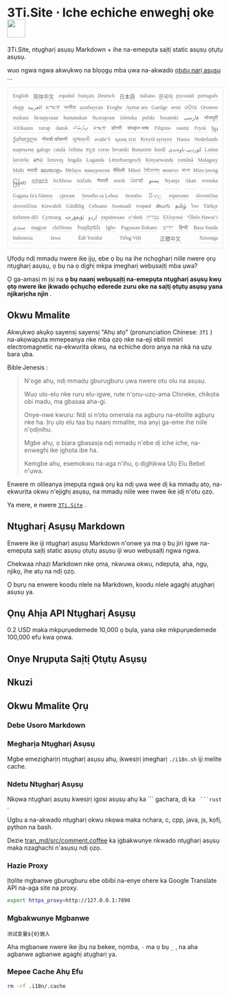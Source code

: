 <h1 style="justify-content:space-between">3Ti.Site ⋅ Iche echiche enweghị oke<img src="//i-01.eu.org/3Ti/logo.svg" style="user-select:none;margin-top:-1px;width:42px"></h1>

3Ti.Site, ntụgharị asụsụ Markdown + ihe na-emepụta saịtị static asụsụ ọtụtụ asụsụ.

wuo ngwa ngwa akwụkwọ na blọọgụ mba ụwa na-akwado [ọtụtụ narị asụsụ](https://github.com/i18n-site/node/blob/main/lang/src/index.js) ...

<pre class="langli" style="display:flex;flex-wrap:wrap;background:transparent;border:1px solid #eee;font-size:12px;box-shadow:0 0 3px inset #eee;padding:12px 5px 4px 12px;justify-content:space-between;"><style>pre.langli i{font-weight:300;font-family:s;margin-right:7px;margin-bottom:8px;font-style:normal;color:#666;border-bottom:1px dashed #ccc;}</style><i>English</i><i> 简体中文 </i><i>español</i><i>français</i><i>Deutsch</i><i> 日本語 </i><i>italiano</i><i>한국어</i><i>русский</i><i>português</i><i>shqip</i><i>‫العربية‬</i><i>አማርኛ</i><i>অসমীয়া</i><i>azərbaycan</i><i>Eʋegbe</i><i>Aymar aru</i><i>Gaeilge</i><i>eesti</i><i>ଓଡ଼ିଆ</i><i>Oromoo</i><i>euskara</i><i>беларуская</i><i>bamanakan</i><i>български</i><i>íslenska</i><i>polski</i><i>bosanski</i><i>‫فارسی‬</i><i>भोजपुरी</i><i>Afrikaans</i><i>татар</i><i>dansk</i><i>‫ދިވެހިބަސް‬</i><i>ትግርኛ</i><i>डोगरी</i><i>संस्कृत भाषा</i><i>Filipino</i><i>suomi</i><i>Frysk</i><i>ខ្មែរ</i><i>ქართული</i><i>गोंयची कोंकणी</i><i>ગુજરાતી</i><i>avañe’ẽ</i><i>қазақ тілі</i><i>Kreyòl ayisyen</i><i>Hausa</i><i>Nederlands</i><i>кыргызча</i><i>galego</i><i>català</i><i>čeština</i><i>ಕನ್ನಡ</i><i>corsu</i><i>hrvatski</i><i>Runasimi</i><i>kurdî</i><i>‫کوردیی ناوەندی‬</i><i>Latina</i><i>latviešu</i><i>ລາວ</i><i>lietuvių</i><i>lingála</i><i>Luganda</i><i>Lëtzebuergesch</i><i>Kinyarwanda</i><i>română</i><i>Malagasy</i><i>Malti</i><i>मराठी</i><i>മലയാളം</i><i>Melayu</i><i>македонски</i><i>मैथिली</i><i>Māori</i><i>মৈতৈলোন্</i><i>монгол</i><i>বাংলা</i><i>Mizo ṭawng</i><i>မြန်မာ</i><i>𞄀𞄄𞄰𞄩𞄍𞄜𞄰</i><i>IsiXhosa</i><i>isiZulu</i><i>नेपाली</i><i>norsk</i><i>ਪੰਜਾਬੀ</i><i>‫پښتو‬</i><i>Nyanja</i><i>Akan</i><i>svenska</i><i>Gagana fa'a Sāmoa</i><i>српски</i><i>Sesotho sa Leboa</i><i>Sesotho</i><i>සිංහල</i><i>esperanto</i><i>slovenčina</i><i>slovenščina</i><i>Kiswahili</i><i>Gàidhlig</i><i>Cebuano</i><i>Soomaali</i><i>тоҷикӣ</i><i>తెలుగు</i><i>தமிழ்</i><i>ไทย</i><i>Türkçe</i><i>türkmen dili</i><i>Cymraeg</i><i>‫ئۇيغۇرچە‬</i><i>‫اردو‬</i><i>українська</i><i>o‘zbek</i><i>‫עברית‬</i><i>Ελληνικά</i><i>ʻŌlelo Hawaiʻi</i><i>‫سنڌي‬</i><i>magyar</i><i>chiShona</i><i>հայերեն</i><i>Igbo</i><i>Pagsasao Ilokano</i><i>‫ייִדיש‬</i><i>हिन्दी</i><i>Basa Sunda</i><i>Indonesia</i><i>Jawa</i><i>Èdè Yorùbá</i><i>Tiếng Việt</i><i> 正體中文 </i><i>Xitsonga</i></pre>

Ụfọdụ ndị mmadụ nwere ike ịjụ, ebe ọ bụ na ihe nchọgharị niile nwere ọrụ ntụgharị asụsụ, ọ bụ na ọ dịghị mkpa ịmegharị webụsaịtị mba ụwa?

Ọ ga-amasị m ịsị na **ọ bụ naanị webụsaịtị na-emepụta ntụgharị asụsụ kwụ ọtọ nwere ike ịkwado ọchụchọ ederede zuru oke na saịtị ọtụtụ asụsụ yana njikarịcha njin** .

## Okwu Mmalite

Akwụkwọ akụkọ sayensị sayensị &quot;Ahụ atọ&quot; (pronunciation Chinese: `3Tǐ` ) na-akọwapụta mmepeanya nke mba ọzọ nke na-eji ebili mmiri electromagnetic na-ekwurịta okwu, na echiche doro anya na nkà na ụzụ bara ụba.

Bible·Jenesis :

> N'oge ahụ, ndị mmadụ gburugburu ụwa nwere otu olu na asụsụ.
>
> Wuo ulo-elu nke ruru elu-igwe, rute n'ọnu-uzọ-ama Chineke, chikọta obi madu, ma gbasaa aha-gi.
>
> Onye-nwe kwuru: Ndị si n’otu omenala na agbụrụ na-etolite agbụrụ nke ha. Ịrụ ụlọ elu taa bụ naanị mmalite, ma anyị ga-eme ihe niile n'ọdịnihu.
>
> Mgbe ahụ, ọ bịara gbasasịa ndị mmadụ n'ebe dị iche iche, na-enweghị ike ịghọta ibe ha.
>
> Kemgbe ahụ, esemokwu na-aga n'ihu, ọ dịghịkwa Ụlọ Elu Bebel n'ụwa.

Enwere m olileanya ịmepụta ngwá ọrụ ka ndị ụwa wee dị ka mmadụ atọ, na-ekwurịta okwu n'ejighị asụsụ, na mmadụ niile wee nwee ike ịdị n'otu ọzọ.

Ya mere, e nwere [`3Ti.Site`](//3Ti.Site) .

## Ntụgharị Asụsụ Markdown

Enwere ike iji ntụgharị asụsụ Markdown n'onwe ya ma ọ bụ jiri igwe na-emepụta saịtị static asụsụ ọtụtụ asụsụ iji wuo webụsaịtị ngwa ngwa.

Chekwaa nhazi Markdown nke ọma, nkwuwa okwu, ndepụta, aha, ngụ, njikọ, ihe atụ na ndị ọzọ.

Ọ bụrụ na enwere koodu nlele na Markdown, koodu nlele agaghị atụgharị asụsụ ya.

## Ọnụ Ahịa API Ntụgharị Asụsụ

0.2 USD maka mkpụrụedemede 10,000 ọ bụla, yana oke mkpụrụedemede 100,000 efu kwa ọnwa.

## Onye Nrụpụta Saịtị Ọtụtụ Asụsụ

## Nkuzi

## Okwu Mmalite Ọrụ

### Debe Usoro Markdown

### Megharịa Ntụgharị Asụsụ

Mgbe emezigharịrị ntụgharị asụsụ ahụ, ịkwesịrị ịmegharị `./i18n.sh` iji melite cache.

### Ndetu Ntụgharị Asụsụ

Nkọwa ntụgharị asụsụ kwesịrị igosi asụsụ ahụ ka \``` gachara, dị ka ` ```rust` .

Ugbu a na-akwado ntụgharị okwu nkọwa maka nchara, c, cpp, java, js, kọfị, python na bash.

Dezie [tran_md/src/comment.coffee](https://github.com/i18n-site/node/blob/main/tran_md/src/comment.coffee) ka ịgbakwunye nkwado ntụgharị asụsụ maka nzaghachi n'asụsụ ndị ọzọ.

### Hazie Proxy

Ịtọlite ​​mgbanwe gburugburu ebe obibi na-enye ohere ka Google Translate API na-aga site na proxy.

```bash
export https_proxy=http://127.0.0.1:7890
```

### Mgbakwunye Mgbanwe

```
测试变量${0}嵌入
```

Aha mgbanwe nwere ike ịbụ na bekee, nọmba, `-` ma ọ bụ `_` , na aha agbanwe agbanwe agaghị atụgharị ya.

### Mepee Cache Ahụ Efu

```bash
rm -rf .i18n/.cache
```
